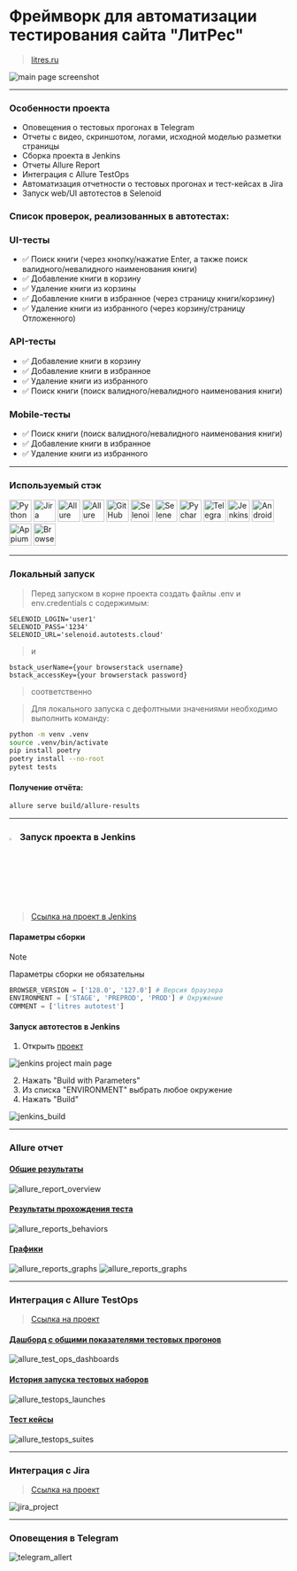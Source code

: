 # Фреймворк для автоматизации тестирования сайта "ЛитРес"
> <a target="_blank" href="https://www.litres.ru/">litres.ru</a>

![main page screenshot](/attachments/icons/litres.png)

----

### Особенности проекта

* Оповещения о тестовых прогонах в Telegram
* Отчеты с видео, скриншотом, логами, исходной моделью разметки страницы
* Сборка проекта в Jenkins
* Отчеты Allure Report
* Интеграция с Allure TestOps
* Автоматизация отчетности о тестовых прогонах и тест-кейсах в Jira
* Запуск web/UI автотестов в Selenoid

<h3> Список проверок, реализованных в автотестах:</h3>

### UI-тесты

* ✅ Поиск книги (через кнопку/нажатие Enter, а также поиск валидного/невалидного наименования книги)
* ✅ Добавление книги в корзину
* ✅ Удаление книги из корзины
* ✅ Добавление книги в избранное (через страницу книги/корзину)
* ✅ Удаление книги из избранного (через корзину/страницу Отложенного)

### API-тесты

* ✅ Добавление книги в корзину
* ✅ Добавление книги в избранное
* ✅ Удаление книги из избранного
* ✅ Поиск книги (поиск валидного/невалидного наименования книги)

### Mobile-тесты

* ✅ Поиск книги (поиск валидного/невалидного наименования книги)
* ✅ Добавление книги в избранное
* ✅ Удаление книги из избранного

----

### Используемый стэк

<img title="Python" src="attachments/icons/python-original.svg" height="40" width="40"/> <img title="Jira" src="attachments/icons/jira.png" height="40" width="40"/> <img title="Allure Report" src="attachments/icons/Allure_Report.png" height="40" width="40"/> <img title="Allure TestOps" src="attachments/icons/AllureTestOps.png" height="40" width="40"/> <img title="GitHub" src="attachments/icons/github-original.svg" height="40" width="40"/> <img title="Selenoid" src="attachments/icons/selenoid.png" height="40" width="40"/> <img title="Selene" src="attachments/icons/selene.png" height="40" width="40"/> <img title="Pycharm" src="attachments/icons/pycharm.png" height="40" width="40"/> <img title="Telegram" src="attachments/icons/tg.png" height="40" width="40"/> <img title="Jenkins" src="attachments/icons/jenkins-original.svg" height="40" width="40"/> <img title="Android Studio" src="attachments/icons/android_studio.png" height="40" width="40"/> <img title="Appium" src="attachments/icons/appium.png" height="40" width="40"/> <img title="Browserstack" src="attachments/icons/browserstack.png" height="40" width="40"/> 

----

### Локальный запуск
> Перед запуском в корне проекта создать файлы .env и env.credentials с содержимым:
```
SELENOID_LOGIN='user1'
SELENOID_PASS='1234'
SELENOID_URL='selenoid.autotests.cloud'
```
> и 
```
bstack_userName={your browserstack username}
bstack_accessKey={your browserstack password}
```
> соответственно

> Для локального запуска с дефолтными значениями необходимо выполнить команду:

```bash
python -m venv .venv
source .venv/bin/activate
pip install poetry
poetry install --no-root
pytest tests
```

#### Получение отчёта:
```bash
allure serve build/allure-results
```

----

### <img width="3%" title="Jenkins" src="attachments/icons/jenkins-original"> Запуск проекта в Jenkins
> <a target="_blank" href="https://jenkins.autotests.cloud/job/litres_autotest/">Ссылка на проект в Jenkins</a>

#### Параметры сборки
> [!NOTE]
> Параметры сборки не обязательны
```python
BROWSER_VERSION = ['128.0', '127.0'] # Версия браузера
ENVIRONMENT = ['STAGE', 'PREPROD', 'PROD'] # Окружение
COMMENT = ['litres autotest']
```
#### Запуск автотестов в Jenkins
1. Открыть <a target="_blank" href="https://jenkins.autotests.cloud/job/litres_autotest/">проект</a>

![jenkins project main page](attachments/pictures/jenkins_project_main_page.png)

2. Нажать "Build with Parameters"
3. Из списка "ENVIRONMENT" выбрать любое окружение
4. Нажать "Build"

![jenkins_build](attachments/pictures/jenkins_build.png)

----

### Allure отчет
#### <a target="_blank" href="https://jenkins.autotests.cloud/job/Ivi-mobile-and-UI-Auto-Tests/15/allure/">Общие результаты</a>
![allure_report_overview](attachments/pictures/allure_report_overview.png)

#### <a target="_blank" href="https://jenkins.autotests.cloud/job/Ivi-mobile-and-UI-Auto-Tests/15/allure/#suites">Результаты прохождения теста</a>

![allure_reports_behaviors](attachments/pictures/allure_reports_suites.png)

#### <a target="_blank" href="https://jenkins.autotests.cloud/job/Ivi-mobile-and-UI-Auto-Tests/15/allure/#graph">Графики</a>


![allure_reports_graphs](attachments/pictures/alluere_reports_graphs_1.png)
![allure_reports_graphs](attachments/pictures/alluere_reports_graphs_2.png)

----

### Интеграция с Allure TestOps
> <a target="_blank" href="https://allure.autotests.cloud/project/4692/dashboards">Ссылка на проект</a>

#### <a target="_blank" href="https://allure.autotests.cloud/project/4692/dashboards">Дашборд с общими показателями тестовых прогонов</a>

![allure_test_ops_dashboards](attachments/pictures/allure_testops_dashboards.png)

#### <a target="_blank" href="https://allure.autotests.cloud/project/3910/launches">История запуска тестовых наборов</a>

![allure_testops_launches](attachments/pictures/allure_testops_launches.png)

#### <a target="_blank" href="https://allure.autotests.cloud/project/3910/test-cases/28510?treeId=0">Тест кейсы</a>

![allure_testops_suites](attachments/pictures/allure_testops_suites.png)

----

### Интеграция с Jira
> <a target="_blank" href="https://jira.autotests.cloud/browse/HOMEWORK-1429">Ссылка на проект</a>

![jira_project](attachments/pictures/jira_project.png)

----

### Оповещения в Telegram
![telegram_allert](attachments/pictures/telegram_allert.png)



